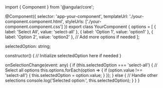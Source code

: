 import { Component } from '@angular/core';

@Component({
  selector: 'app-your-component',
  templateUrl: './your-component.component.html',
  styleUrls: ['./your-component.component.css']
})
export class YourComponent {
  options = [
    { label: 'Select All', value: 'select-all' },
    { label: 'Option 1', value: 'option1' },
    { label: 'Option 2', value: 'option2' },
    // Add more options if needed
  ];

  selectedOption: string;

  constructor() {
    // Initialize selectedOption here if needed
  }

  onSelectionChange(event: any) {
    if (this.selectedOption === 'select-all') {
      // Select all options
      this.options.forEach(option => {
        if (option.value !== 'select-all') {
          this.selectedOption = option.value;
        }
      });
    } else {
      // Handle other selections
      console.log('Selected option:', this.selectedOption);
    }
  }
}

